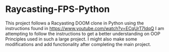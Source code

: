 # Raycasting-FPS-Python
This project follows a Racyasting DOOM clone in Python using the instructions found in https://www.youtube.com/watch?v=ECqUrT7IdqQ
I am attempting to follow the instructions to get a better understanding on OOP Principles used in such a large project.
I might also make some modifications and add functionality after completing the main project.
